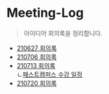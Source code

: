 # Meeting-Log
> 아이디어 회의록을 정리합니다.

* [210627 회의록](./210627_회의록.pdf)
* [210706 회의록](./210706_회의록.pdf)
* [210713 회의록](./210713_회의록.pdf)  
  ㄴ[패스트캠퍼스 수강 일정](https://github.com/matchingewha/Meeting-Log/blob/main/%ED%8C%A8%EC%8A%A4%ED%8A%B8%EC%BA%A0%ED%8D%BC%EC%8A%A4%20%EC%88%98%EA%B0%95%EC%9D%BC%EC%A0%95.xlsx)
* [210720 회의록](./210720_회의록.pdf)  
